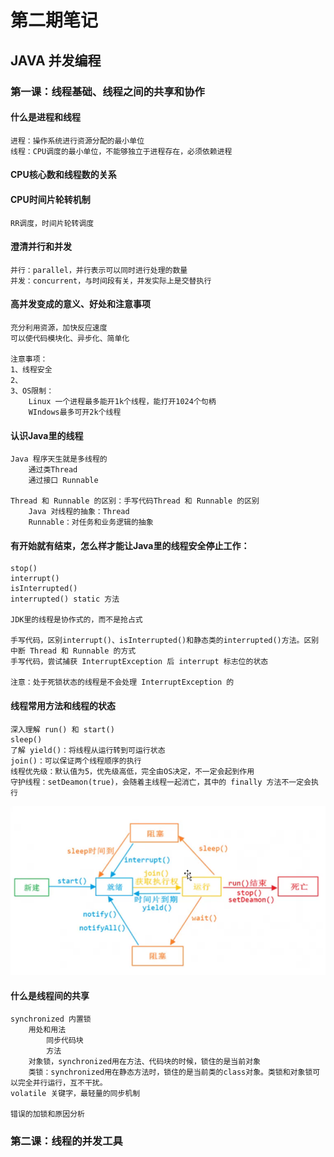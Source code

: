 # 第二期笔记

## JAVA 并发编程

### 第一课：线程基础、线程之间的共享和协作

#### 什么是进程和线程

    进程：操作系统进行资源分配的最小单位
    线程：CPU调度的最小单位，不能够独立于进程存在，必须依赖进程

#### CPU核心数和线程数的关系

#### CPU时间片轮转机制

    RR调度，时间片轮转调度
    
#### 澄清并行和并发

    并行：parallel，并行表示可以同时进行处理的数量
    并发：concurrent，与时间段有关，并发实际上是交替执行
    
#### 高并发变成的意义、好处和注意事项

    充分利用资源，加快反应速度
    可以使代码模块化、异步化、简单化
    
    注意事项：
    1、线程安全
    2、
    3、OS限制：
        Linux 一个进程最多能开1k个线程，能打开1024个句柄
        WIndows最多可开2k个线程
        
#### 认识Java里的线程

    Java 程序天生就是多线程的
        通过类Thread
        通过接口 Runnable
        
    Thread 和 Runnable 的区别：手写代码Thread 和 Runnable 的区别
        Java 对线程的抽象：Thread
        Runnable：对任务和业务逻辑的抽象
        
#### 有开始就有结束，怎么样才能让Java里的线程安全停止工作：

    stop()
    interrupt()
    isInterrupted()
    interrupted() static 方法
    
    JDK里的线程是协作式的，而不是抢占式
    
    手写代码，区别interrupt()、isInterrupted()和静态类的interrupted()方法。区别中断 Thread 和 Runnable 的方式
    手写代码，尝试捕获 InterruptException 后 interrupt 标志位的状态
    
    注意：处于死锁状态的线程是不会处理 InterruptException 的
    
#### 线程常用方法和线程的状态

    深入理解 run() 和 start()
    sleep()
    了解 yield()：将线程从运行转到可运行状态
    join()：可以保证两个线程顺序的执行
    线程优先级：默认值为5，优先级高低，完全由OS决定，不一定会起到作用
    守护线程：setDeamon(true)，会随着主线程一起消亡，其中的 finally 方法不一定会执行
![avatar](./images/20190416213244.png)

#### 什么是线程间的共享

    synchronized 内置锁
        用处和用法
            同步代码块
            方法
        对象锁，synchronized用在方法、代码块的时候，锁住的是当前对象
        类锁：synchronized用在静态方法时，锁住的是当前类的class对象。类锁和对象锁可以完全并行运行，互不干扰。
    volatile 关键字，最轻量的同步机制
    
    错误的加锁和原因分析

### 第二课：线程的并发工具